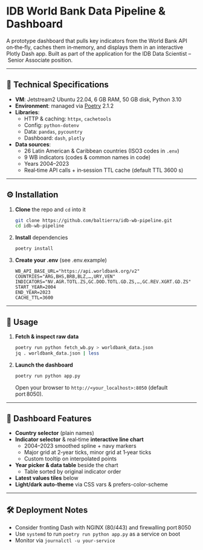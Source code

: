 # IDB World Bank Data Pipeline & Dashboard

A prototype dashboard that pulls key indicators from the World Bank API on‑the‑fly, caches them in‑memory, and displays them in an interactive Plotly Dash app. Built as part of the application for the IDB Data Scientist – Senior Associate position.

---
## 🔧 Technical Specifications
- **VM**: Jetstream2 Ubuntu 22.04, 6 GB RAM, 50 GB disk, Python 3.10  
- **Environment**: managed via [Poetry](https://python-poetry.org/) 2.1.2  
- **Libraries**:  
  - HTTP & caching: `httpx`, `cachetools`  
  - Config: `python-dotenv`  
  - Data: `pandas`, `pycountry`  
  - Dashboard: `dash`, `plotly`  
- **Data sources**:  
  - 26 Latin American & Caribbean countries (ISO3 codes in `.env`)  
  - 9 WB indicators (codes & common names in code)  
  - Years 2004–2023  
  - Real‑time API calls + in‑session TTL cache (default TTL 3600 s)
---
## ⚙️ Installation
1. **Clone** the repo and `cd` into it  
   ```bash
   git clone https://github.com/baltierra/idb-wb-pipeline.git
   cd idb-wb-pipeline
   ```
2. **Install** dependencies 
   ```bash
   poetry install
   ```
3. **Create your .env** (see .env.example)
   ```dotenv
   WB_API_BASE_URL="https://api.worldbank.org/v2"
   COUNTRIES="ARG,BHS,BRB,BLZ,…,URY,VEN"
   INDICATORS="NV.AGR.TOTL.ZS,GC.DOD.TOTL.GD.ZS,…,GC.REV.XGRT.GD.ZS"
   START_YEAR=2004
   END_YEAR=2023
   CACHE_TTL=3600
   ```
---
## 🚀 Usage
1. **Fetch & inspect raw data**
   ```bash
   poetry run python fetch_wb.py > worldbank_data.json
   jq . worldbank_data.json | less
   ```
2. **Launch the dashboard** 
   ```bash
   poetry run python app.py
   ```
   Open your browser to `http://<your_localhost>:8050` (default port 8050).
---
## 📐 Dashboard Features
- **Country selector** (plain names)
- **Indicator selector** & real‑time **interactive line chart**
   - 2004–2023 smoothed spline + navy markers
   - Major grid at 2‑year ticks, minor grid at 1‑year ticks
   - Custom tooltip on interpolated points
- **Year picker & data table** beside the chart
   - Table sorted by original indicator order
- **Latest values tiles** below
- **Light/dark auto‑theme** via CSS vars & prefers-color-scheme
---
## 🛠️ Deployment Notes
- Consider fronting Dash with NGINX (80/443) and firewalling port 8050
- Use `systemd` to run `poetry run python app.py` as a service on boot
- Monitor via `journalctl -u your‑service`